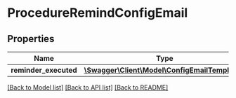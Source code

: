 # ProcedureRemindConfigEmail

## Properties
Name | Type | Description | Notes
------------ | ------------- | ------------- | -------------
**reminder_executed** | [**\Swagger\Client\Model\ConfigEmailTemplate[]**](ConfigEmailTemplate.md) |  | [optional] 

[[Back to Model list]](../README.md#documentation-for-models) [[Back to API list]](../README.md#documentation-for-api-endpoints) [[Back to README]](../README.md)

